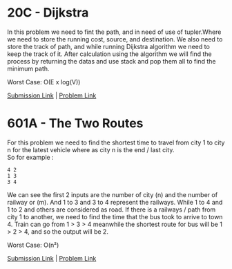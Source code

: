 # 20C - Dijkstra

In this problem we need to fint the path, and in need of use of tupler.Where we need to store the running cost, source, and destination.
We also need to store the track of path, and while running Dijkstra algorithm we need to keep the track of it. After calculation using the algorithm
we will find the process by returning the datas and use stack and pop them all to find the minimum path.

Worst Case: O(E x log(V))

[Submission Link](http://codeforces.com/contest/20/submission/45702276) | [Problem Link](http://codeforces.com/contest/20/problem/C)

# 601A - The Two Routes

For this problem we need to find the shortest time to travel from city 1 to city n for the latest vehicle where as city n is the end / last city.<br>
So for example :
```
4 2
1 3
3 4
```
We can see the first 2 inputs are the number of city (n) and the number of railway or (m). And 1 to 3 and 3 to 4 represent the railways.
While 1 to 4 and 1 to 2 and others are considered as road. If there is a railways / path from city 1 to another, we need to find the time that the bus took
to arrive to town 4. Train can go from 1 > 3 > 4 meanwhile the shortest route for bus will be 1 > 2 > 4, and so the output will be 2.

Worst Case: O(n²)

[Submission Link](http://codeforces.com/contest/601/submission/45702285) | [Problem Link](http://codeforces.com/contest/601/problem/A)
